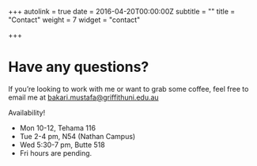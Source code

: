 +++
autolink = true
date = 2016-04-20T00:00:00Z
subtitle = ""
title = "Contact"
weight = 7
widget = "contact"

+++
# Have any questions?

If you’re looking to work with me or want to grab some coffee, feel free to email me at [bakari.mustafa@griffithuni.edu.au](mailto:bakari.mustafa@griffithuni.edu.au)

  
Availability!

* Mon 10-12, Tehama 116
* Tue 2-4 pm, N54 (Nathan Campus)
* Wed 5:30-7 pm, Butte 518
* Fri hours are pending.
